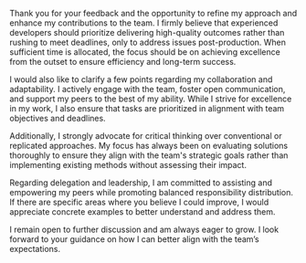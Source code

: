 Thank you for your feedback and the opportunity to refine my approach and enhance my contributions to the team. I firmly believe that experienced developers should prioritize delivering high-quality outcomes rather than rushing to meet deadlines, only to address issues post-production. When sufficient time is allocated, the focus should be on achieving excellence from the outset to ensure efficiency and long-term success.

I would also like to clarify a few points regarding my collaboration and adaptability. I actively engage with the team, foster open communication, and support my peers to the best of my ability. While I strive for excellence in my work, I also ensure that tasks are prioritized in alignment with team objectives and deadlines.

Additionally, I strongly advocate for critical thinking over conventional or replicated approaches. My focus has always been on evaluating solutions thoroughly to ensure they align with the team's strategic goals rather than implementing existing methods without assessing their impact.

Regarding delegation and leadership, I am committed to assisting and empowering my peers while promoting balanced responsibility distribution. If there are specific areas where you believe I could improve, I would appreciate concrete examples to better understand and address them.

I remain open to further discussion and am always eager to grow. I look forward to your guidance on how I can better align with the team’s expectations.

